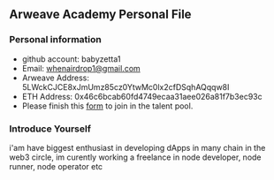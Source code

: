 ## Arweave Academy Personal File

### Personal information

- github account: babyzetta1
- Email: whenairdrop1@gmail.com
- Arweave Address: 5LWckCJCE8xJmUmz85cz0YtwMc0lx2cfDSqhAQqqw8I
- ETH Address: 0x46c6bcab60fd4749ecaa31aee026a81f7b3ec93c
- Please finish this [form](https://docs.google.com/forms/d/e/1FAIpQLSfWA5fIIcBgmRppm3jNz5vmf9Mai_QMVil-2pO4r7YKn_Zhtw/viewform?usp=sf_link) to join in the talent pool.

### Introduce Yourself
 i'am have biggest enthusiast in developing dApps in many chain in the web3 circle, im curently working a freelance in node developer, node runner, node operator etc
